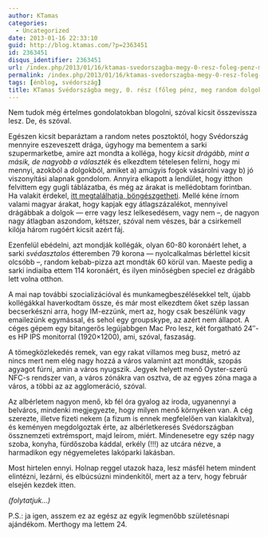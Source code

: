 ```yaml
---
author: KTamas
categories:
  - Uncategorized
date: 2013-01-16 22:33:10
guid: http://blog.ktamas.com/?p=2363451
id: 2363451
disqus_identifier: 2363451
url: /index.php/2013/01/16/ktamas-svedorszagba-megy-0-resz-foleg-penz-meg-random-dolgok/
permalink: /index.php/2013/01/16/ktamas-svedorszagba-megy-0-resz-foleg-penz-meg-random-dolgok/
tags: [énblog, svédország]
title: KTamas Svédországba megy, 0. rész (főleg pénz, meg random dolgok)
---
```


Nem tudok még értelmes gondolatokban blogolni, szóval kicsit összevissza lesz. De, és szóval.

Egészen kicsit beparáztam a random netes posztoktól, hogy Svédország mennyire eszeveszett drága, úgyhogy ma bementem a sarki szupermarketbe, amire azt mondta a kolléga, hogy _kicsit drágább, mint a másik, de nagyobb a választék_ és elkezdtem tételesen felírni, hogy mi mennyi, azokból a dolgokból, amiket a) amúgyis fogok vásárolni vagy b) jó viszonyítási alapnak gondolom. Annyira elkapott a lendület, hogy itthon felvittem egy gugli táblázatba, és még az árakat is mellédobtam forintban. Ha valakit érdekel, [itt megtalálhatja, böngészgetheti](https://docs.google.com/spreadsheet/ccc?key=0AshiQmUpkOLgdGRYekFINk93Tlo5YWUxZmFJQXMwTkE). Mellé kéne írnom valami magyar árakat, hogy kapjak egy átlagszázalékot, mennyivel drágábbak a dolgok &#8212; erre vagy lesz lelkesedésem, vagy nem &#8211;, de nagyon nagy átlagban aszondom, kétszer, szóval nem vészes, bár a csirkemell kilója három rugóért kicsit azért fáj.

Ezenfelül ebédelni, azt mondják kollégák, olyan 60-80 koronáért lehet, a sarki _svédasztalos_ étteremben 79 korona &#8212; nyolcalkalmas bérlettel kicsit olcsóbb &#8211;, random kebab-pizza azt mondták 60 körül van. Maeste pedig a sarki indiaiba ettem 114 koronáért, és ilyen minőségben speciel ez drágább lett volna otthon.

A mai nap további szocializációval és munkamegbeszélésekkel telt, újabb kollégákkal haverkodtam össze, és már most elkezdtem őket szép lassan becserkészni arra, hogy IM-ezzünk, mert az, hogy csak beszélünk vagy emailezünk egymással, és sehol egy groupskype, az azért nem állapot. A céges gépem egy bitangerős legújabbgen Mac Pro lesz, két forgatható 24&#8243;-es HP IPS monitorral (1920&#215;1200), ami, szóval, faszaság.

A tömegközlekedés remek, van egy rakat villamos meg busz, metró az nincs mert nem elég nagy hozzá a város valamint azt mondták, szopás agyagot fúrni, amin a város nyugszik. Jegyek helyett menő Oyster-szerű NFC-s rendszer van, a város zónákra van osztva, de az egyes zóna maga a város, a többi az az agglomeráció, szóval.

Az albérletem nagyon menő, kb fél óra gyalog az iroda, ugyanennyi a belváros, mindenki megjegyezte, hogy milyen menő környéken van. A cég szerezte, illetve fizeti nekem (a fizum is ennek megfelelően van kialakítva), és keményen megdolgoztak érte, az albérletkeresés Svédországban össznemzeti extrémsport, majd leírom, miért. Mindenesetre egy szép nagy szoba, konyha, fürdőszoba káddal, erkély (!!!) az utcára nézve, a harmadikon egy négyemeletes lakóparki lakásban.

Most hirtelen ennyi. Holnap reggel utazok haza, lesz másfél hetem mindent elintézni, lezárni, és elbúcsúzni mindenkitől, mert az a terv, hogy február elsején kezdek itten.

_(folytatjuk&#8230;)_

P.S.: ja igen, asszem ez az egész az egyik legmenőbb születésnapi ajándékom. Merthogy ma lettem 24.
